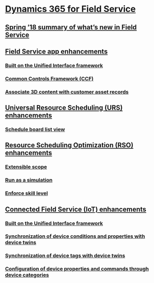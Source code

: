 # [Dynamics 365 for Field Service](index.md)
## [Spring ’18 summary of what’s new in Field Service](spring-18-summary-of-what-s-new-in-field-service.md)
## [Field Service app enhancements](field-service-app-enhancements/index.md)
### [Built on the Unified Interface framework](field-service-app-enhancements/built-on-the-unified-interface-framework.md)
### [Common Controls Framework (CCF)](field-service-app-enhancements/common-controls-framework-ccf.md)
### [Associate 3D content with customer asset records](field-service-app-enhancements/associate-3d-content-with-customer-asset-records.md)
## [Universal Resource Scheduling (URS) enhancements](universal-resource-scheduling-urs-enhancements/index.md)
### [Schedule board list view](universal-resource-scheduling-urs-enhancements/schedule-board-list-view.md)
## [Resource Scheduling Optimization (RSO) enhancements](resource-scheduling-optimization-rso-enhancements/index.md)
### [Extensible scope](resource-scheduling-optimization-rso-enhancements/extensible-scope.md)
### [Run as a simulation](resource-scheduling-optimization-rso-enhancements/run-as-a-simulation.md)
### [Enforce skill level](resource-scheduling-optimization-rso-enhancements/enforce-skill-level.md)
## [Connected Field Service (IoT) enhancements](connected-field-service-iot-enhancements/index.md)
### [Built on the Unified Interface framework](connected-field-service-iot-enhancements/built-on-the-unified-interface-framework.md)
### [Synchronization of device conditions and properties with device twins](connected-field-service-iot-enhancements/synchronization-of-device-conditions-and-properties-with-device-twins.md)
### [Synchronization of device tags with device twins](connected-field-service-iot-enhancements/synchronization-of-device-tags-with-device-twins.md)
### [Configuration of device properties and commands through device categories](connected-field-service-iot-enhancements/configuration-of-device-properties-and-commands-through-device-categories.md)
